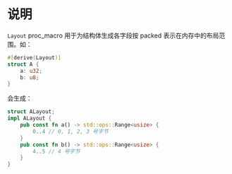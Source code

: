 # 说明

`Layout` proc_macro 用于为结构体生成各字段按 packed 表示在内存中的布局范围。如：

```rust
#[derive(Layout)]
struct A {
    a: u32;
    b: u8;
}
```

会生成：

```rust
struct ALayout;
impl ALayout {
    pub const fn a() -> std::ops::Range<usize> {
        0..4 // 0, 1, 2, 3 号字节
    }
    pub const fn b() -> std::ops::Range<usize> {
        4..5 // 4 号字节
    }
}
```